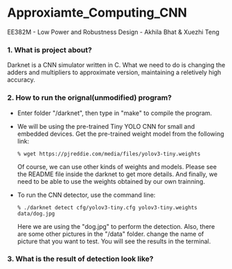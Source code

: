 # Approxiamte_Computing_CNN 

EE382M - Low Power and Robustness Design - Akhila Bhat & Xuezhi Teng

### 1. What is project about?

Darknet is a CNN simulator written in C. What we need to do is changing the adders and multipliers to approximate version, maintaining a reletively high accuracy.

### 2. How to run the orignal(unmodified) program?

* Enter folder "/darknet", then type in "make" to compile the program.
* We will be using the pre-trained Tiny YOLO CNN for small and embedded devices. Get the pre-trained weight model from the following link: 

  `% wget https://pjreddie.com/media/files/yolov3-tiny.weights` 
  
   Of course, we can use other kinds of weights and models. Please see the README file inside the darknet to get more details. And finally, we need to be able to use the weights obtained by our own trainning.
* To run the CNN detector, use the command line: 

  `% ./darknet detect cfg/yolov3-tiny.cfg yolov3-tiny.weights data/dog.jpg`
  
  Here we are using the "dog.jpg" to perform the detection. Also, there are some other pictures in the "/data" folder. change the name of picture that you want to test. You will see the results in the terminal.

### 3. What is the result of detection look like?

